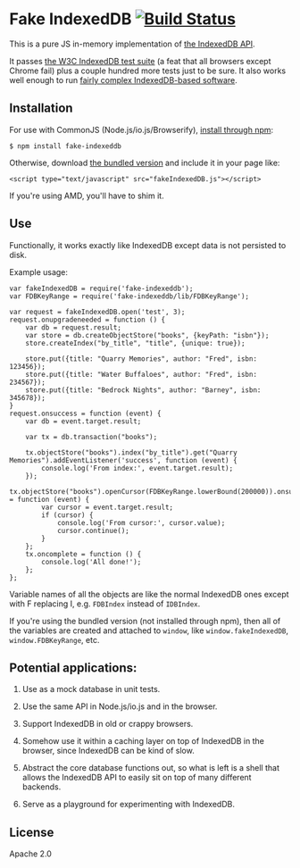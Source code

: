 # Fake IndexedDB [![Build Status](https://travis-ci.org/dumbmatter/fakeIndexedDB.svg?branch=master)](https://travis-ci.org/dumbmatter/fakeIndexedDB)

This is a pure JS in-memory implementation of [the IndexedDB API](http://www.w3.org/TR/2015/REC-IndexedDB-20150108/).

It passes [the W3C IndexedDB test suite](https://github.com/w3c/web-platform-tests/tree/master/IndexedDB) (a feat that all browsers except Chrome fail) plus a couple hundred more tests just to be sure. It also works well enough to run [fairly complex IndexedDB-based software](https://github.com/dumbmatter/basketball-gm/tree/fakeIndexedDB).

## Installation

For use with CommonJS (Node.js/io.js/Browserify), [install through npm](https://www.npmjs.com/package/fake-indexeddb):

    $ npm install fake-indexeddb

Otherwise, download [the bundled version](dist/fakeIndexedDB.js) and include it in your page like:

    <script type="text/javascript" src="fakeIndexedDB.js"></script>

If you're using AMD, you'll have to shim it.

## Use

Functionally, it works exactly like IndexedDB except data is not persisted to disk.

Example usage:

    var fakeIndexedDB = require('fake-indexeddb');
    var FDBKeyRange = require('fake-indexeddb/lib/FDBKeyRange');

    var request = fakeIndexedDB.open('test', 3);
    request.onupgradeneeded = function () {
        var db = request.result;
        var store = db.createObjectStore("books", {keyPath: "isbn"});
        store.createIndex("by_title", "title", {unique: true});

        store.put({title: "Quarry Memories", author: "Fred", isbn: 123456});
        store.put({title: "Water Buffaloes", author: "Fred", isbn: 234567});
        store.put({title: "Bedrock Nights", author: "Barney", isbn: 345678});
    }
    request.onsuccess = function (event) {
        var db = event.target.result;

        var tx = db.transaction("books");

        tx.objectStore("books").index("by_title").get("Quarry Memories").addEventListener('success', function (event) {
            console.log('From index:', event.target.result);
        });
        tx.objectStore("books").openCursor(FDBKeyRange.lowerBound(200000)).onsuccess = function (event) {
            var cursor = event.target.result;
            if (cursor) {
                console.log('From cursor:', cursor.value);
                cursor.continue();
            }
        };
        tx.oncomplete = function () {
            console.log('All done!');
        };
    };

Variable names of all the objects are like the normal IndexedDB ones except with F replacing I, e.g. `FDBIndex` instead of `IDBIndex`.

If you're using the bundled version (not installed through npm), then all of the variables are created and attached to `window`, like `window.fakeIndexedDB`, `window.FDBKeyRange`, etc.

## Potential applications:

1. Use as a mock database in unit tests.

2. Use the same API in Node.js/io.js and in the browser.

3. Support IndexedDB in old or crappy browsers.

4. Somehow use it within a caching layer on top of IndexedDB in the browser, since IndexedDB can be kind of slow.

5. Abstract the core database functions out, so what is left is a shell that allows the IndexedDB API to easily sit on top of many different backends.

6. Serve as a playground for experimenting with IndexedDB.

## License

Apache 2.0

